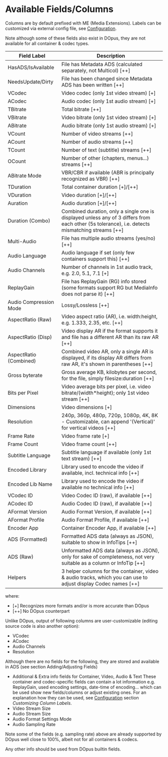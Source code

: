 # Available Fields/Columns

Columns are by default prefixed with ME (Media Extensions). Labels can be customized via external config file, see [Configuration](./configuration.html).

Note although some of these fields also exist in DOpus, they are not available for all container & codec types.

| Field Label             | Description |
| ----------------------- | ----------- |
| HasADS/IsAvailable      | File has Metadata ADS (calculated separately, not Multicol) [++] |
| NeedsUpdate/Dirty       | File has been changed since Metadata ADS has been written [++] |
| VCodec                  | Video codec (only 1st video stream) [+] |
| ACodec                  | Audio codec (only 1st audio stream) [+] |
| TBitrate                | Total bitrate [++] |
| VBitrate                | Video bitrate (only 1st video stream) [+] |
| ABitrate                | Audio bitrate (only 1st audio stream) [+] |
| VCount                  | Number of video streams [++] |
| ACount                  | Number of audio streams [++] |
| TCount                  | Number of text (subtitle) streams [++] |
| OCount                  | Number of other (chapters, menus...) streams [++] |
| ABitrate Mode           | VBR/CBR if available (ABR is principally recognized as VBR) [++] |
| TDuration               | Total container duration [+]/[++] |
| VDuration               | Video duration [+]/[++] |
| Auration                | Audio duration [+]/[++] |
| Duration (Combo)        | Combined duration, only a single one is displayed unless any of 3 differs from each other (5s tolerance), i.e. detects mismatching streams [++] |
| Multi-Audio             | File has multiple audio streams (yes/no) [++] |
| Audio Language          | Audio language if set (only few containers support this) [++] |
| Audio Channels          | Number of channels in 1st audio track, e.g. 2.0, 5.1, 7.1  [+] |
| ReplayGain              | File has ReplayGain (RG) info stored (some formats support RG but MediaInfo does not parse it) [++] |
| Audio Compression Mode  | Lossy/Lossless [++] |
| AspectRatio (Raw)       | Video aspect ratio (AR), i.e. width:height, e.g. 1.333, 2.35, etc. [++] |
| AspectRatio (Disp)      | Video display AR if the format supports it and file has a different AR than its raw AR [++] |
| AspectRatio (Combined)  | Combined video AR, only a single AR is displayed, if its display AR differs from raw AR, it's shown in parentheses [++] |
| Gross byterate          | Gross average KB, kilobytes per second, for the file, simply filesize:duration [++] |
| Bits per Pixel          | Video average bits per pixel, i.e. video bitrate/(width*height); only 1st video stream [++] |
| Dimensions              | Video dimensions [+] |
| Resolution              | 240p, 360p, 480p, 720p, 1080p, 4K, 8K - Customizable, can append '(Vertical)' for vertical videos [++] |
| Frame Rate              | Video frame rate [+] |
| Frame Count             | Video frame count [++] |
| Subtitle Language       | Subtitle language if available (only 1st text stream) [++] |
| Encoded Library         | Library used to encode the video if available, incl. technical info [++] |
| Encoded Lib Name        | Library used to encode the video if available no technical info  [++] |
| VCodec ID               | Video Codec ID (raw), if available [++] |
| ACodec ID               | Audio Codec ID (raw), if available [++] |
| AFormat Version         | Audio Format Version, if available [++] |
| AFormat Profile         | Audio Format Profile, if available [++] |
| Encoder App             | Container Encoder App, if available [++] |
| ADS (Formatted)         | Formatted ADS data (always as JSON), suitable to show in InfoTips [++] |
| ADS (Raw)               | Unformatted ADS data (always as JSON), only for sake of completeness, not very suitable as a column or InfoTip [++] |
| Helpers                 | 3 helper columns for the container, video & audio tracks, which you can use to adjust display Codec names [++] |

where:
* [+] Recognizes more formats and/or is more accurate than DOpus
* [++] No DOpus counterpart

Unlike DOpus, output of following columns are user-customizable (editing source code is also another option):
* VCodec
* ACodec
* Audio Channels
* Resolution

Although there are no fields for the following, they are stored and available in ADS (see section Adding/Adjusting Fields)

* Additional & Extra info fields for Container, Video, Audio & Text
    These container and codec-specific fields can contain a lot information
    e.g. ReplayGain, used encoding settings, date-time of encoding...
    which can be used show new fields/columns or adjust existing ones.
    For an explanation how they can be used, see [Configuration](./configuration.html#Customizing-Column-Labels) section *Customizing Column Labels*.
* Video Stream Size
* Audio Stream Size
* Audio Format Settings Mode
* Audio Sampling Rate

Note some of the fields (e.g. sampling rate) above are already supported by DOpus well close to 100%, albeit not for all containers & codecs.

Any other info should be used from DOpus builtin fields.

